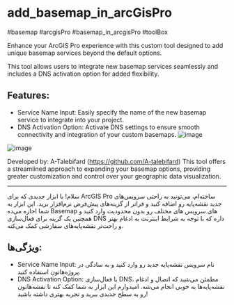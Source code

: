# add_basemap_in_arcGisPro
#basemap #arcgisPro #basemap_in_arcgisPro #toolBox

Enhance your ArcGIS Pro experience with this custom tool designed to add unique basemap services beyond the default options.

This tool allows users to integrate new basemap services seamlessly and includes a DNS activation option for added flexibility.

## Features:

- Service Name Input: Easily specify the name of the new basemap service to integrate into your project.
- DNS Activation Option: Activate DNS settings to ensure smooth connectivity and integration of your custom basemaps.
![image](https://github.com/user-attachments/assets/a39efa79-0128-4a6b-908b-dd9bd987bd45)


![image](https://github.com/user-attachments/assets/bbbe2c77-4124-439f-991a-cd48fd4493e8)


Developed by: A-Talebifard
(https://github.com/A-talebifard)
This tool offers a streamlined approach to expanding your basemap options, providing greater customization and control over your geographic data visualization.

 -----
 سلام! با ابزار جدیدی که برای ArcGIS Pro ساخته‌ام، می‌تونید به راحتی سرویس‌های جدید نقشه‌پایه رو اضافه کنید و فراتر از گزینه‌های پیش‌فرض نرم‌افزار برید. این ابزار به شما اجازه می‌ده Basemap های سرویس های مختلف رو بدون محدودیت وارد کنید و همچنین یک گزینه برای فعال‌سازی DNS داره که با توجه به شرایط اینترنت به ادغام بهتر و راحت‌تر نقشه‌پایه‌های سفارشی کمک می‌کنه.

## ویژگی‌ها:

- Service Name Input: نام سرویس نقشه‌پایه جدید رو وارد کنید و به سادگی در پروژه‌هاتون استفاده کنید.
- DNS Activation Option: با فعال‌سازی DNS، مطمئن می‌شید که اتصال و ادغام نقشه‌پایه‌ها به خوبی انجام می‌شه.
امیدوارم این ابزار به شما کمک کنه تا نقشه‌هاتون رو به سطح جدیدی ببرید و تجربه بهتری داشته باشید!

